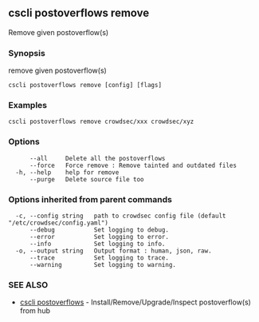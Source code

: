 ## cscli postoverflows remove

Remove given postoverflow(s)

### Synopsis

remove given postoverflow(s)

```
cscli postoverflows remove [config] [flags]
```

### Examples

```
cscli postoverflows remove crowdsec/xxx crowdsec/xyz
```

### Options

```
      --all     Delete all the postoverflows
      --force   Force remove : Remove tainted and outdated files
  -h, --help    help for remove
      --purge   Delete source file too
```

### Options inherited from parent commands

```
  -c, --config string   path to crowdsec config file (default "/etc/crowdsec/config.yaml")
      --debug           Set logging to debug.
      --error           Set logging to error.
      --info            Set logging to info.
  -o, --output string   Output format : human, json, raw.
      --trace           Set logging to trace.
      --warning         Set logging to warning.
```

### SEE ALSO

* [cscli postoverflows](cscli_postoverflows.md)	 - Install/Remove/Upgrade/Inspect postoverflow(s) from hub


